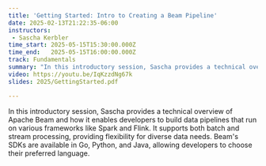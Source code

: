 ```yaml
---
title: 'Getting Started: Intro to Creating a Beam Pipeline'
date: 2025-02-13T21:22:35-06:00
instructors:
 - Sascha Kerbler
time_start: 2025-05-15T15:30:00.000Z
time_end:   2025-05-15T16:00:00.000Z
track: Fundamentals
summary: "In this introductory session, Sascha provides a technical overview of Apache Beam and how it enables developers to build data pipelines that run on various frameworks like Spark and Flink.  It supports both batch and stream processing, providing flexibility for diverse data needs.  Beam's SDKs are available in Go, Python, and Java, allowing developers to choose their preferred language."
video: https://youtu.be/IqKzzdNg67k
slides: 2025/GettingStarted.pdf

---
```


In this introductory session, Sascha provides a technical overview of Apache Beam and how it enables developers to build data pipelines that run on various frameworks like Spark and Flink.  It supports both batch and stream processing, providing flexibility for diverse data needs.  Beam's SDKs are available in Go, Python, and Java, allowing developers to choose their preferred language.